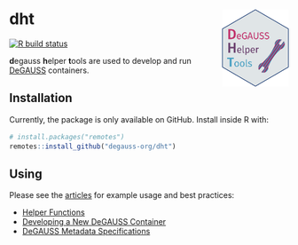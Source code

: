 # dht <img src="man/figures/logo.png" align="right" height="139" />

[![R build
status](https://github.com/degauss-org/dht/workflows/R-CMD-check/badge.svg)](https://github.com/degauss-org/dht/actions)

**d**egauss **h**elper **t**ools are used to develop and run
[DeGAUSS](https://degauss.org) containers.

## Installation

Currently, the package is only available on GitHub. Install inside R
with:

```r
# install.packages("remotes")
remotes::install_github("degauss-org/dht")
```

## Using

Please see the [articles](https://degauss.org/dht/articles) for example usage and best practices:

- [Helper Functions](https://degauss.org/dht/articles/helper-functions.html)
- [Developing a New DeGAUSS Container](https://degauss.org/dht/articles/developing-degauss.html)
- [DeGAUSS Metadata Specifications](https://degauss.org/dht/articles/degauss-metadata-specification.html)
